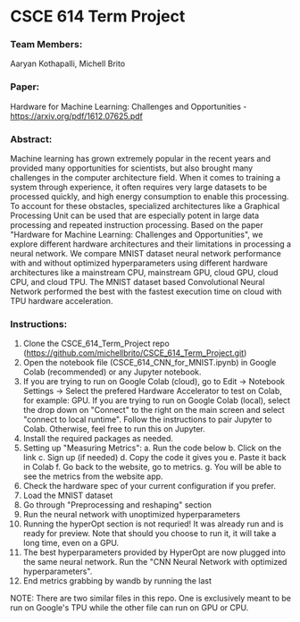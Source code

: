 # CSCE 614 Term Project

### Team Members: 
Aaryan Kothapalli, Michell Brito

### Paper: 
Hardware for Machine Learning: Challenges and Opportunities - https://arxiv.org/pdf/1612.07625.pdf

### Abstract: 
Machine learning has grown extremely popular in the recent years and provided many opportunities for scientists, but also brought many challenges in the computer architecture field. When it comes to training a system through experience, it often requires very large datasets to be processed quickly, and high energy consumption to enable this processing. To account for these obstacles, specialized architectures like a Graphical Processing Unit can be used that are especially potent in large data processing and repeated instruction processing. Based on the paper "Hardware for Machine Learning: Challenges and Opportunities", we explore different hardware architectures and their limitations in processing a neural network. We compare MNIST dataset neural network performance with and without optimized hyperparameters using different hardware architectures like a mainstream CPU, mainstream GPU, cloud GPU, cloud CPU, and cloud TPU. The MNIST dataset based Convolutional Neural Network performed the best with the fastest execution time on cloud with TPU hardware acceleration.

### Instructions: 

1. Clone the CSCE_614_Term_Project repo (https://github.com/michellbrito/CSCE_614_Term_Project.git) 
2. Open the notebook file (CSCE_614_CNN_for_MNIST.ipynb) in Google Colab (recommended) or any Jupyter notebook.
3. If you are trying to run on Google Colab (cloud), go to Edit -> Notebook Settings -> Select the prefered Hardware Accelerator to test on Colab, for example: GPU. If you are trying to run on Google Colab (local), select the drop down on "Connect" to the right on the main screen and select "connect to local runtime". Follow the instructions to pair Jupyter to Colab. Otherwise, feel free to run this on Jupyter.
4. Install the required packages as needed.
5. Setting up "Measuring Metrics":
    a. Run the code below 
    b. Click on the link 
    c. Sign up (if needed)
    d. Copy the code it gives you 
    e. Paste it back in Colab
    f. Go back to the website, go to metrics. 
    g. You will be able to see the metrics from the website app.
6. Check the hardware spec of your current configuration if you prefer.
7. Load the MNIST dataset
8. Go through "Preprocessing and reshaping" section
9. Run the neural network with unoptimized hyperparameters
10. Running the hyperOpt section is not requried! It was already run and is ready for preview. Note that should you choose to run it, it will take a long time, even on a GPU.
11. The best hyperparameters provided by HyperOpt are now plugged into the same neural network. Run the "CNN Neural Network with optimized hyperparameters".
12. End metrics grabbing by wandb by running the last 

NOTE: There are two similar files in this repo. One is exclusively meant to be run on Google's TPU while the other file can run on GPU or CPU.
